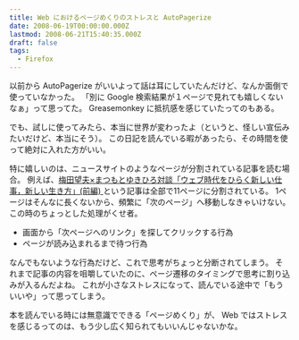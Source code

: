 ```yaml
---
title: Web におけるページめくりのストレスと AutoPagerize
date: 2008-06-19T00:00:00.000Z
lastmod: 2008-06-21T15:40:35.000Z
draft: false
tags:
  - Firefox
---
```


以前から AutoPagerize がいいよって話は耳にしていたんだけど、なんか面倒で使っていなかった。 「別に Google 検索結果が１ページで見れても嬉しくないなぁ」って思ってた。 Greasemonkey に抵抗感を感じていたってのもある。

でも、試しに使ってみたら、本当に世界が変わったよ（というと、怪しい宣伝みたいだけど、本当にそう）。 この日記を読んでいる暇があったら、その時間を使って絶対に入れた方がいい。

特に嬉しいのは、ニュースサイトのようなページが分割されている記事を読む場合。 例えば、[梅田望夫×まつもとゆきひろ対談「ウェブ時代をひらく新しい仕事，新しい生き方」(前編) ](http://itpro.nikkeibp.co.jp/article/COLUMN/20071127/288123/)という記事は全部で11ページに分割されている。 1ページはそんなに長くないから、頻繁に「次のページ」へ移動しなきゃいけない。 この時のちょっとした処理がくせ者。

* 画面から「次ページへのリンク」を探してクリックする行為
* ページが読み込まれるまで待つ行為

なんでもないような行為だけど、これで思考がちょっと分断されてしまう。 それまで記事の内容を咀嚼していたのに、ページ遷移のタイミングで思考に割り込みが入るんだよね。 これが小さなストレスになって、読んでいる途中で「もういいや」って思ってしまう。

本を読んでいる時には無意識でできる「ページめくり」が、 Web ではストレスを感じるってのは、もう少し広く知られてもいいんじゃないかな。
